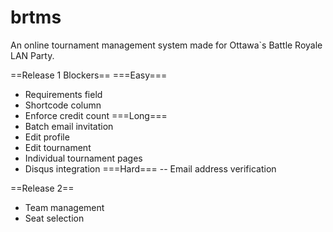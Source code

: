 brtms
=====

An online tournament management system made for Ottawa`s Battle Royale LAN Party.

==Release 1 Blockers==
===Easy===
- Requirements field
- Shortcode column
- Enforce credit count
===Long===
- Batch email invitation
- Edit profile
- Edit tournament
- Individual tournament pages
- Disqus integration
===Hard===
-- Email address verification

==Release 2==
- Team management
- Seat selection

